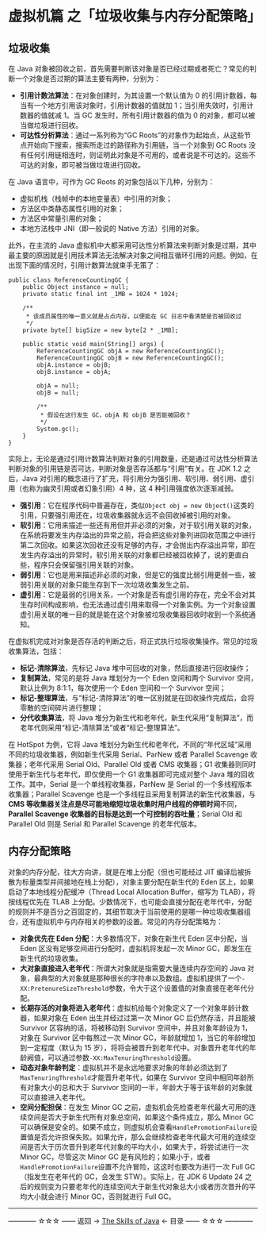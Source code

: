 # 虚拟机篇 之「垃圾收集与内存分配策略」

## 垃圾收集

在 Java 对象被回收之前，首先需要判断该对象是否已经过期或者死亡？常见的判断一个对象是否过期的算法主要有两种，分别为：

- **引用计数法算法**：在对象创建时，为其设置一个默认值为 0 的引用计数器，每当有一个地方引用该对象时，引用计数器的值就加 1；当引用失效时，引用计数器的值就减 1。当 GC 发生时，所有引用计数器的值为 0 的对象，都可以被当做垃圾进行回收。
- **可达性分析算法**：通过一系列称为“GC Roots”的对象作为起始点，从这些节点开始向下搜索，搜索所走过的路径称为引用链，当一个对象到 GC Roots 没有任何引用链相连时，则证明此对象是不可用的，或者说是不可达的。这些不可达的对象，即可被当做垃圾进行回收。

在 Java 语言中，可作为 GC Roots 的对象包括以下几种，分别为：

- 虚拟机栈（栈帧中的本地变量表）中引用的对象；
- 方法区中类静态属性引用的对象；
- 方法区中常量引用的对象；
- 本地方法栈中 JNI（即一般说的 Native 方法）引用的对象。

此外，在主流的 Java 虚拟机中大都采用可达性分析算法来判断对象是过期，其中最主要的原因就是引用技术算法无法解决对象之间相互循环引用的问题。例如，在出现下面的情况时，引用计数算法就束手无策了：

```
public class ReferenceCountingGC {
    public Object instance = null;
    private static final int _1MB = 1024 * 1024;

    /**
     * 该成员属性的唯一意义就是占点内存，以便能在 GC 日志中看清楚是否被回收过
     */
    private byte[] bigSize = new byte[2 * _1MB];

    public static void main(String[] args) {
        ReferenceCountingGC objA = new ReferenceCountingGC();
        ReferenceCountingGC objB = new ReferenceCountingGC();
        objA.instance = objB;
        objB.instance = objA;

        objA = null;
        objB = null;

        /**
         * 假设在这行发生 GC，objA 和 objB 是否能被回收？
         */
        System.gc();
    }
}
```

实际上，无论是通过引用计数算法判断对象的引用数量，还是通过可达性分析算法判断对象的引用链是否可达，判断对象是否存活都与“引用”有关。在 JDK 1.2 之后，Java 对引用的概念进行了扩充，将引用分为强引用、软引用、弱引用、虚引用（也称为幽灵引用或者幻象引用）4 种，这 4 种引用强度依次逐渐减弱。

- **强引用**：它在程序代码中普遍存在，类似`Object obj = new Object()`这类的引用，只要强引用还在，垃圾收集器就永远不会回收掉被引用的对象。
- **软引用**：它用来描述一些还有用但并非必须的对象，对于软引用关联的对象，在系统将要发生内存溢出的异常之前，将会把这些对象列进回收范围之中进行第二次回收。如果这次回收还没有足够的内存，才会抛出内存溢出异常，即在发生内存溢出的异常时，软引用关联的对象都已经被回收掉了，说的更直白些，程序只会保留强引用关联的对象。
- **弱引用**：它也是用来描述非必须的对象，但是它的强度比弱引用更弱一些，被弱引用关联的对象只能生存到下一次垃圾收集发生之前。
- **虚引用**：它是最弱的引用关系，一个对象是否有虚引用的存在，完全不会对其生存时间构成影响，也无法通过虚引用来取得一个对象实例。为一个对象设置虚引用关联的唯一目的就是能在这个对象被垃圾收集器回收时收到一个系统通知。

在虚拟机完成对对象是否存活的判断之后，将正式执行垃圾收集操作。常见的垃圾收集算法，包括：

- **标记-清除算法**，先标记 Java 堆中可回收的对象，然后直接进行回收操作；
- **复制算法**，常见的是将 Java 堆划分为一个 Eden 空间和两个 Survivor 空间，默认比例为 8:1:1，每次使用一个 Eden 空间和一个 Survivor 空间；
- **标记-整理算法**，与“标记-清除算法”的唯一区别就是在回收操作完成后，会将零散的空间碎片进行整理；
- **分代收集算法**，将 Java 堆分为新生代和老年代，新生代采用“复制算法”，而老年代则采用“标记-清除算法”或者“标记-整理算法”。

在 HotSpot 为例，它将 Java 堆划分为新生代和老年代，不同的“年代区域”采用不同的垃圾收集器，例如新生代采用 Serial、ParNew 或者 Parallel Scavenge 收集器；老年代采用 Serial Old、Parallel Old 或者 CMS 收集器；G1 收集器则同时使用于新生代与老年代，即仅使用一个 G1 收集器即可完成对整个 Java 堆的回收工作。其中，Serial 是一个单线程收集器，ParNew 是 Serial 的一个多线程版本收集器；Parallel Scavenge 也是一个多线程且采用复制算法的新生代收集器，与 **CMS 等收集器关注点是尽可能地缩短垃圾收集时用户线程的停顿时间**不同，**Parallel Scavenge 收集器的目标是达到一个可控制的吞吐量**；Serial Old 和 Parallel Old 则是 Serial 和 Parallel Scavenge 的老年代版本。

## 内存分配策略

对象的内存分配，往大方向讲，就是在堆上分配（但也可能经过 JIT 编译后被拆散为标量类型并间接地在栈上分配），对象主要分配在新生代的 Eden 区上，如果启动了本地线程分配缓冲（Thread Local Allocation Buffer，缩写为 TLAB），将按线程优先在 TLAB 上分配。少数情况下，也可能会直接分配在老年代中，分配的规则并不是百分之百固定的，其细节取决于当前使用的是哪一种垃圾收集器组合，还有虚拟机中与内存相关的参数的设置。常见的内存分配策略为：

- **对象优先在 Eden 分配**：大多数情况下，对象在新生代 Eden 区中分配，当 Eden 区没有足够空间进行分配时，虚拟机将发起一次 Minor GC，即发生在新生代的垃圾收集。
- **大对象直接进入老年代**：所谓大对象就是指需要大量连续内存空间的 Java 对象，最典型的大对象就是那种很长的字符串以及数组。虚拟机提供了一个`-XX:PretenureSizeThreshold`参数，令大于这个设置值的对象直接在老年代分配。
- **长期存活的对象将进入老年代**：虚拟机给每个对象定义了一个对象年龄计数器，如果对象在 Eden 出生并经过过第一次 Minor GC 后仍然存活，并且能被 Survivor 区容纳的话，将被移动到 Survivor 空间中，并且对象年龄设为 1，对象在 Survivor 区中每熬过一次 Minor GC，年龄就增加 1，当它的年龄增加到一定程度（默认为 15 岁），将将会被晋升到老年代中。对象晋升老年代的年龄阙值，可以通过参数`-XX:MaxTenuringThreshold`设置。
- **动态对象年龄判定**：虚拟机并不是永远地要求对象的年龄必须达到了`MaxTenuringThreshold`才能晋升老年代，如果在 Survivor 空间中相同年龄所有对象大小的总和大于 Survivor 空间的一半，年龄大于等于该年龄的对象就可以直接进入老年代。
- **空间分配担保**：在发生 Minor GC 之前，虚拟机会先检查老年代最大可用的连续空间是否大于新生代所有对象总空间，如果这个条件成立，那么 Minor GC 可以确保是安全的。如果不成立，则虚拟机会查看`HandlePromotionFailure`设置值是否允许担保失败。如果允许，那么会继续检查老年代最大可用的连续空间是否大于历次晋升到老年代对象的平均大小，如果大于，将尝试进行一次 Minor GC，尽管这次 Minor GC 是有风险的；如果小于，或者`HandlePromotionFailure`设置不允许冒险，这这时也要改为进行一次 Full GC（指发生在老年代的 GC，会发生 STW）。实际上，在 JDK 6 Update 24 之后的规则变为只要老年代的连续空间大于新生代对象总大小或者历次晋升的平均大小就会进行 Minor GC，否则就进行 Full GC。



----------

———— ☆☆☆ —— 返回 -> [The Skills of Java](https://github.com/guobinhit/java-skills/blob/master/README.md) <- 目录 —— ☆☆☆ ————
